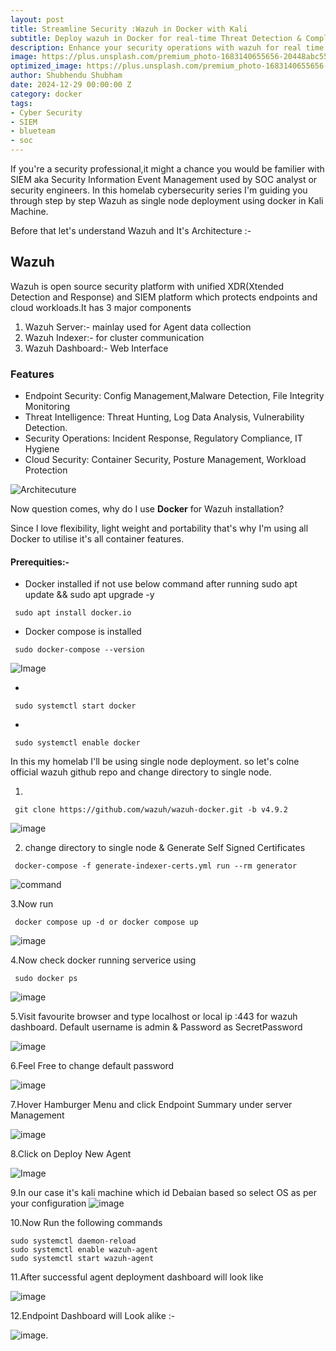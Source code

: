 ```yaml
---
layout: post
title: Streamline Security :Wazuh in Docker with Kali
subtitle: Deploy wazuh in Docker for real-time Threat Detection & Compliance 
description: Enhance your security operations with wazuh for real time threat detection and complicane using open source SIEM wazuh using docker with kali. 
image: https://plus.unsplash.com/premium_photo-1683140655656-20448abc55da?q=80&w=1470&auto=format&fit=crop&ixlib=rb-4.0.3&ixid=M3wxMjA3fDB8MHxwaG90by1wYWdlfHx8fGVufDB8fHx8fA%3D%3D
optimized_image: https://plus.unsplash.com/premium_photo-1683140655656-20448abc55da?q=80&w=1470&auto=format&fit=crop&ixlib=rb-4.0.3&ixid=M3wxMjA3fDB8MHxwaG90by1wYWdlfHx8fGVufDB8fHx8fA%3D%3D
author: Shubhendu Shubham
date: 2024-12-29 00:00:00 Z
category: docker
tags:
- Cyber Security
- SIEM
- blueteam
- soc 
---
```

If you're a security professional,it might a chance you would be familier with SIEM aka Security Information Event Management used by SOC analyst or security engineers. In this homelab cybersecurity series I'm guiding you through step by step Wazuh as single node deployment using docker in Kali Machine. 

Before that let's understand Wazuh and It's Architecture :- 

## Wazuh 

Wazuh is open source security platform with unified XDR(Xtended Detection and Response) and SIEM platform which protects endpoints and cloud workloads.It has 3 major components 

1. Wazuh Server:- mainlay used for Agent data collection 
2. Wazuh Indexer:- for cluster communication 
3. Wazuh Dashboard:- Web Interface

### Features 

- Endpoint Security: Config Management,Malware Detection, File Integrity Monitoring 
- Threat Intelligence: Threat Hunting, Log Data Analysis, Vulnerability Detection.
- Security Operations: Incident Response, Regulatory Compliance, IT Hygiene
- Cloud Security: Container Security, Posture Management, Workload Protection

![Architecuture](https://documentation.wazuh.com/current/_images/deployment-architecture1.png "source: Wazuh docs")

Now question comes, why do I use **Docker** for Wazuh installation?

Since I love flexibility, light weight and portability that's why I'm using all Docker to utilise it's all container features. 

#### Prerequities:- 

* Docker installed if not use below command after running sudo apt update && sudo apt upgrade -y 

```
 sudo apt install docker.io 
```

* Docker compose is installed 

```
 sudo docker-compose --version 
```
![Image](https://res.cloudinary.com/hugs4bugs/image/upload/v1735462967/hugs4bugs/wazuh/12_ungfrg.png)

* 
```
 sudo systemctl start docker 
 ```
* 
```
 sudo systemctl enable docker
```

In this my homelab I'll be using single node deployment. so let's colne official wazuh github repo and change directory to single node.

1. 
```
 git clone https://github.com/wazuh/wazuh-docker.git -b v4.9.2
```
![image](https://res.cloudinary.com/hugs4bugs/image/upload/v1735460734/hugs4bugs/wazuh/1_uvndlf.png)

2. change directory to single node & Generate Self Signed Certificates 

```
 docker-compose -f generate-indexer-certs.yml run --rm generator
```
![command](https://res.cloudinary.com/hugs4bugs/image/upload/v1735460735/hugs4bugs/wazuh/4_qije2l.png)

3.Now run 
```
 docker compose up -d or docker compose up 
```

![image](https://res.cloudinary.com/hugs4bugs/image/upload/v1735460736/hugs4bugs/wazuh/5_u1afdd.png)

4.Now check docker running serverice using 

```
 sudo docker ps 
```
![image](https://res.cloudinary.com/hugs4bugs/image/upload/v1735460735/hugs4bugs/wazuh/7_jyjjnw.png)

5.Visit favourite browser and type localhost or local ip :443 for wazuh dashboard. Default username is admin & Password as SecretPassword

![image](https://res.cloudinary.com/hugs4bugs/image/upload/v1735460735/hugs4bugs/wazuh/8_tckpuk.jpg)

6.Feel Free to change default password 

![image](https://res.cloudinary.com/hugs4bugs/image/upload/v1735460735/hugs4bugs/wazuh/10_ybo7rv.jpg)

7.Hover Hamburger Menu and click Endpoint Summary under server Management

![image](https://res.cloudinary.com/hugs4bugs/image/upload/v1735464036/hugs4bugs/wazuh/13_kpbylg.jpg)

8.Click on Deploy New Agent

![Image](https://res.cloudinary.com/hugs4bugs/image/upload/v1735464229/hugs4bugs/wazuh/14_csw1zf.jpg)

9.In our case it's kali machine which id Debaian based so select OS as per your configuration 
![image](https://res.cloudinary.com/hugs4bugs/image/upload/v1735464418/hugs4bugs/wazuh/15_wgb1kr.jpg)

10.Now Run the following commands

```
sudo systemctl daemon-reload
sudo systemctl enable wazuh-agent
sudo systemctl start wazuh-agent
```

11.After successful agent deployment dashboard will look like 

![image](https://res.cloudinary.com/hugs4bugs/image/upload/v1735464783/hugs4bugs/wazuh/16_ib65zh.jpg)

12.Endpoint Dashboard will Look alike :-

![image](https://res.cloudinary.com/hugs4bugs/image/upload/v1735464938/hugs4bugs/wazuh/17_nag96f.jpg).

